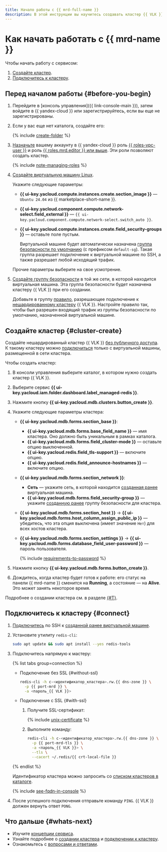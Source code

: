 ```yaml
---
title: Начало работы с {{ mrd-full-name }}
description: В этой инструкции вы научитесь создавать кластер {{ VLK }} и подключаться к нему.
---
```


# Как начать работать с {{ mrd-name }}

Чтобы начать работу с сервисом:
1. [Создайте кластер](#cluster-create).
1. [Подключитесь к кластеру](#connect).


## Перед началом работы {#before-you-begin}

1. Перейдите в [консоль управления]({{ link-console-main }}), затем войдите в {{ yandex-cloud }} или зарегистрируйтесь, если вы еще не зарегистрированы.

1. Если у вас еще нет каталога, создайте его:

   {% include [create-folder](../_includes/create-folder.md) %}

1. [Назначьте](../iam/operations/roles/grant.md) вашему аккаунту в {{ yandex-cloud }} роль [{{ roles-vpc-user }}](../vpc/security/index.md#vpc-user) и роль [{{ roles.mrd.editor }} или выше](security/index.md#roles-list). Эти роли позволяют создать кластер.

    {% include [note-managing-roles](../_includes/mdb/note-managing-roles.md) %}

1. [Создайте виртуальную машину Linux](../compute/operations/vm-create/create-linux-vm.md#console_1).

    Укажите следующие параметры:

    * **{{ ui-key.yacloud.compute.instances.create.section_image }}** — `Ubuntu 24.04` из {{ marketplace-short-name }}.
    * **{{ ui-key.yacloud.component.compute.network-select.field_external }}** — `{{ ui-key.yacloud.component.compute.network-select.switch_auto }}`.
    * **{{ ui-key.yacloud.compute.instances.create.field_security-groups }}** — оставьте поле пустым.

        Виртуальной машине будет автоматически назначена [группа безопасности по умолчанию](../vpc/concepts/security-groups.md) (с префиксом `default-sg`). Такая группа разрешает подключение к виртуальной машине по SSH, а также разрешает любой исходящий трафик.

    Прочие параметры выберите на свое усмотрение.

1. [Создайте группу безопасности](../vpc/operations/security-group-create.md) в той же сети, в которой находится виртуальная машина. Эта группа безопасности будет назначена кластеру {{ VLK }} при его создании.

    Добавьте в группу [правило](./operations/connect/index.md#configuring-security-groups), разрешающее подключение к [нешардированному кластеру](./concepts/sharding.md) {{ VLK }}. Настройте правило так, чтобы был разрешен входящий трафик из группы безопасности по умолчанию, назначенной виртуальной машине.


## Создайте кластер {#cluster-create}


Создайте нешардированный кластер {{ VLK }} [без публичного доступа](./concepts/network.md#public-access-to-host). К такому кластеру можно [подключиться](#connect) только с виртуальной машины, размещенной в сети кластера.


Чтобы создать кластер:

1. В консоли управления выберите каталог, в котором нужно создать кластер {{ VLK }}.
1. Выберите сервис **{{ ui-key.yacloud.iam.folder.dashboard.label_managed-redis }}**.
1. Нажмите кнопку **{{ ui-key.yacloud.mdb.clusters.button_create }}**.
1. Укажите следующие параметры кластера:

    * **{{ ui-key.yacloud.mdb.forms.section_base }}**:

        * **{{ ui-key.yacloud.mdb.forms.base_field_name }}** — имя кластера. Оно должно быть уникальным в рамках каталога.
        * **{{ ui-key.yacloud.mdb.forms.field_cluster-mode }}** — оставьте опцию выключенной.
        * **{{ ui-key.yacloud.redis.field_tls-support }}** — включите опцию.
        * **{{ ui-key.yacloud.redis.field_announce-hostnames }}** — включите опцию.

    * **{{ ui-key.yacloud.mdb.forms.section_network }}**:

        * **Сеть** — укажите сеть, в которой находится [созданная ранее](#before-you-begin) виртуальная машина.
        * **{{ ui-key.yacloud.mdb.forms.field_security-group }}** — укажите [созданную ранее](#before-you-begin) группу безопасности для кластера.

    * **{{ ui-key.yacloud.mdb.forms.section_host }}** → **{{ ui-key.yacloud.mdb.forms.host_column_assign_public_ip }}** — убедитесь, что эта опция выключена (имеет значение `Нет`) для всех хостов кластера.

    * **{{ ui-key.yacloud.mdb.forms.section_settings }}** → **{{ ui-key.yacloud.mdb.forms.database_field_user-password }}** — пароль пользователя.

        {% include [requirements-to-password](../_includes/mdb/mrd/requirements-to-password.md) %}

1. Нажмите кнопку **{{ ui-key.yacloud.mdb.forms.button_create }}**.
1. Дождитесь, когда кластер будет готов к работе: его статус на панели {{ mrd-name }} сменится на **Running**, а состояние — на **Alive**. Это может занять некоторое время.

Подробнее о создании кластера см. в разделе [{#T}](./operations/cluster-create.md).

## Подключитесь к кластеру {#connect}

1. [Подключитесь](../compute/operations/vm-connect/ssh.md) по SSH к [созданной ранее виртуальной машине](#before-you-begin).

1. Установите утилиту `redis-cli`:

    ```bash
    sudo apt update && sudo apt install --yes redis-tools
    ```

1. Подключитесь напрямую к мастеру:

    {% list tabs group=connection %}

    - Подключение без SSL {#without-ssl}

        ```bash
        redis-cli -h c-<идентификатор_кластера>.rw.{{ dns-zone }} \
          -p {{ port-mrd }} \
          -a <пароль_{{ VLK }}>
        ```

    - Подключение с SSL {#with-ssl}

        1. Получите SSL-сертификат:

            {% include [unix-certificate](../_includes/mdb/mrd/unix-certificate.md) %}

        1. Выполните команду:

            ```bash
            redis-cli -h c-<идентификатор_кластера>.rw.{{ dns-zone }} \
              -p {{ port-mrd-tls }} \
              -a <пароль_{{ VLK }}> \
              --tls \
              --cacert ~/.redis/{{ crt-local-file }}
            ```

    {% endlist %}

    Идентификатор кластера можно запросить со [списком кластеров в каталоге](./operations/cluster-list.md#list-clusters).

    {% include [see-fqdn-in-console](../_includes/mdb/see-fqdn-in-console.md) %}

1. После успешного подключения отправьте команду `PING`. {{ VLK }} должен вернуть ответ `PONG`.

## Что дальше {#whats-next}

* Изучите [концепции сервиса](concepts/index.md).
* Узнайте подробнее о [создании кластера](operations/cluster-create.md) и [подключении к кластеру](operations/connect/index.md).
* Ознакомьтесь с [вопросами и ответами](qa/general.md).

